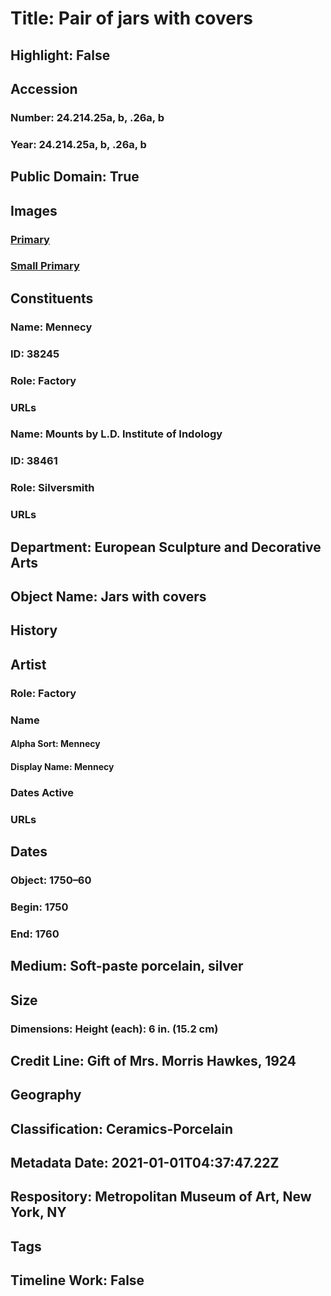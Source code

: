 # Title: Pair of jars with covers
## Highlight: False
## Accession
### Number: 24.214.25a, b, .26a, b
### Year: 24.214.25a, b, .26a, b
## Public Domain: True
## Images
### [Primary](https://images.metmuseum.org/CRDImages/es/original/58683.jpg)
### [Small Primary](https://images.metmuseum.org/CRDImages/es/web-large/58683.jpg)
## Constituents
### Name: Mennecy
### ID: 38245
### Role: Factory
### URLs
### Name: Mounts by L.D. Institute of Indology
### ID: 38461
### Role: Silversmith
### URLs
## Department: European Sculpture and Decorative Arts
## Object Name: Jars with covers
## History
## Artist
### Role: Factory
### Name
#### Alpha Sort: Mennecy
#### Display Name: Mennecy
### Dates Active
### URLs
## Dates
### Object: 1750–60
### Begin: 1750
### End: 1760
## Medium: Soft-paste porcelain, silver
## Size
### Dimensions: Height (each): 6 in. (15.2 cm)
## Credit Line: Gift of Mrs. Morris Hawkes, 1924
## Geography
## Classification: Ceramics-Porcelain
## Metadata Date: 2021-01-01T04:37:47.22Z
## Respository: Metropolitan Museum of Art, New York, NY
## Tags
## Timeline Work: False